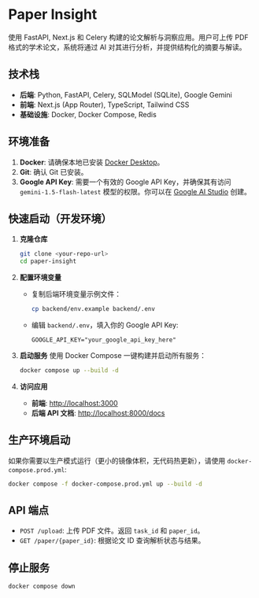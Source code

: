 # Paper Insight

使用 FastAPI, Next.js 和 Celery 构建的论文解析与洞察应用。用户可上传 PDF 格式的学术论文，系统将通过 AI 对其进行分析，并提供结构化的摘要与解读。

## 技术栈

- **后端**: Python, FastAPI, Celery, SQLModel (SQLite), Google Gemini
- **前端**: Next.js (App Router), TypeScript, Tailwind CSS
- **基础设施**: Docker, Docker Compose, Redis

## 环境准备

1.  **Docker**: 请确保本地已安装 [Docker Desktop](https://www.docker.com/products/docker-desktop/)。
2.  **Git**: 确认 Git 已安装。
3.  **Google API Key**: 需要一个有效的 Google API Key，并确保其有访问 `gemini-1.5-flash-latest` 模型的权限。你可以在 [Google AI Studio](https://aistudio.google.com/app/apikey) 创建。

## 快速启动（开发环境）

1.  **克隆仓库**
    ```bash
    git clone <your-repo-url>
    cd paper-insight
    ```

2.  **配置环境变量**
    -   复制后端环境变量示例文件：
        ```bash
        cp backend/env.example backend/.env
        ```
    -   编辑 `backend/.env`，填入你的 Google API Key:
        ```
        GOOGLE_API_KEY="your_google_api_key_here"
        ```

3.  **启动服务**
    使用 Docker Compose 一键构建并启动所有服务：
    ```bash
    docker compose up --build -d
    ```

4.  **访问应用**
    -   **前端**: [http://localhost:3000](http://localhost:3000)
    -   **后端 API 文档**: [http://localhost:8000/docs](http://localhost:8000/docs)

## 生产环境启动

如果你需要以生产模式运行（更小的镜像体积，无代码热更新），请使用 `docker-compose.prod.yml`:

```bash
docker compose -f docker-compose.prod.yml up --build -d
```

## API 端点

-   `POST /upload`: 上传 PDF 文件。返回 `task_id` 和 `paper_id`。
-   `GET /paper/{paper_id}`: 根据论文 ID 查询解析状态与结果。

## 停止服务

```bash
docker compose down
``` 